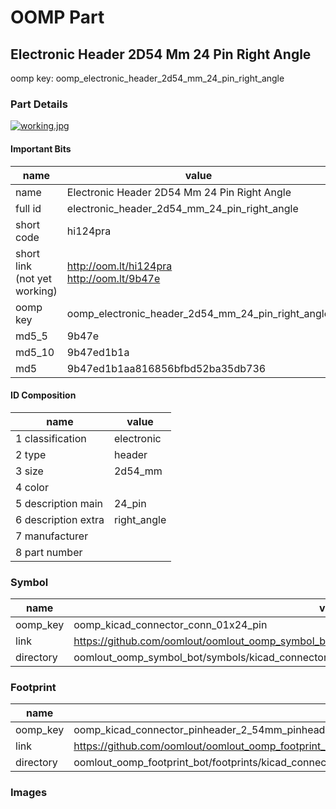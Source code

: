 # OOMP Part  
## Electronic Header 2D54 Mm 24 Pin Right Angle  
  
oomp key: oomp_electronic_header_2d54_mm_24_pin_right_angle  
  
### Part Details  
  
[![working.jpg](working_600.jpg)](working.jpg)  
  
#### Important Bits  
| name | value | 
| --- | --- | 
| name | Electronic Header 2D54 Mm 24 Pin Right Angle | 
| full id | electronic_header_2d54_mm_24_pin_right_angle | 
| short code | hi124pra | 
| short link<br>(not yet working) | http://oom.lt/hi124pra<br>http://oom.lt/9b47e | 
| oomp key | oomp_electronic_header_2d54_mm_24_pin_right_angle | 
| md5_5 | 9b47e | 
| md5_10 | 9b47ed1b1a | 
| md5 | 9b47ed1b1aa816856bfbd52ba35db736 | 
#### ID Composition  
| name | value | 
| --- | --- | 
| 1 classification | electronic | 
| 2 type | header | 
| 3 size | 2d54_mm | 
| 4 color |  | 
| 5 description main | 24_pin | 
| 6 description extra | right_angle | 
| 7 manufacturer |  | 
| 8 part number |  | 
### Symbol  
| name | value | 
| --- | --- | 
| oomp_key | oomp_kicad_connector_conn_01x24_pin | 
| link | https://github.com/oomlout/oomlout_oomp_symbol_bot/tree/main/symbols/kicad_connector_conn_01x24_pin | 
| directory | oomlout_oomp_symbol_bot/symbols/kicad_connector_conn_01x24_pin//working/working.kicad_sym | 
### Footprint  
| name | value | 
| --- | --- | 
| oomp_key | oomp_kicad_connector_pinheader_2_54mm_pinheader_1x24_p2_54mm_vertical | 
| link | https://github.com/oomlout/oomlout_oomp_footprint_bot/tree/main/foootprntss/kicad_connector_pinheader_2_54mm_pinheader_1x24_p2_54mm_vertical | 
| directory | oomlout_oomp_footprint_bot/footprints/kicad_connector_pinheader_2_54mm_pinheader_1x24_p2_54mm_vertical//working/working.kicad_mod | 
### Images  

